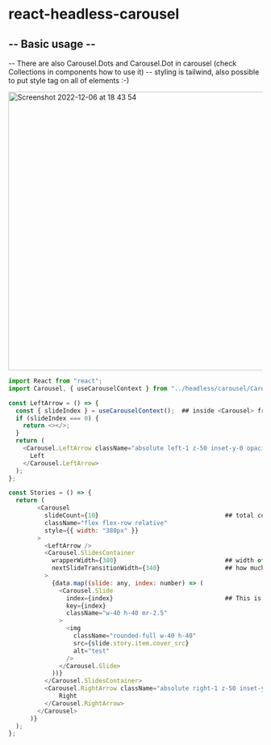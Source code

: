 # react-headless-carousel

-- Basic usage --
-----------------

-- There are also Carousel.Dots and Carousel.Dot in carousel (check Collections in components how to use it)
-- styling is tailwind, also possible to put style tag on all of elements :-)

<img width="551" alt="Screenshot 2022-12-06 at 18 43 54" src="https://user-images.githubusercontent.com/3868751/205984109-08b97641-1786-4230-86bf-88faebceef38.png">


```javascript
import React from "react";
import Carousel, { useCarouselContext } from "../headless/carousel/Carousel";

const LeftArrow = () => {
  const { slideIndex } = useCarouselContext();  ## inside <Carousel> frament you can get { slideIndex, nextSlide, prevSlide, gotoSlide } from context
  if (slideIndex === 0) {
    return <></>;
  }
  return (
    <Carousel.LeftArrow className="absolute left-1 z-50 inset-y-0 opacity-60 hover:opacity-100">
      Left
    </Carousel.LeftArrow>
  );
};

const Stories = () => {
  return (
        <Carousel
          slideCount={10}                                   ## total count of your slides
          className="flex flex-row relative"
          style={{ width: "380px" }}
        >
          <LeftArrow />
          <Carousel.SlidesContainer
            wrapperWidth={380}                              ## width of your carousel
            nextSlideTransitionWidth={340}                  ## how much you wanna move when hit next slide
          >
            {data.map((slide: any, index: number) => (
              <Carousel.Slide
                index={index}                               ## This is important to know for sliding
                key={index}
                className="w-40 h-40 mr-2.5"
              >
                <img
                  className="rounded-full w-40 h-40"
                  src={slide.story.item.cover_src}
                  alt="test"
                />
              </Carousel.Slide>
            ))}
          </Carousel.SlidesContainer>
          <Carousel.RightArrow className="absolute right-1 z-50 inset-y-0 opacity-60 hover:opacity-100">
              Right 
          </Carousel.RightArrow>
        </Carousel>
      )}
  );
};
```
